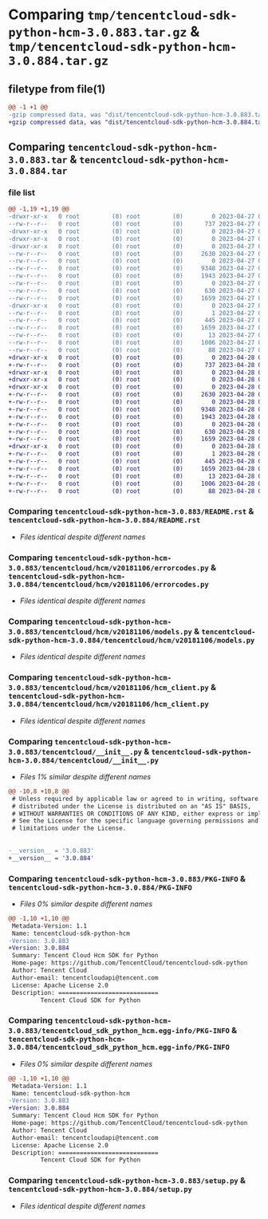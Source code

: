 # Comparing `tmp/tencentcloud-sdk-python-hcm-3.0.883.tar.gz` & `tmp/tencentcloud-sdk-python-hcm-3.0.884.tar.gz`

## filetype from file(1)

```diff
@@ -1 +1 @@
-gzip compressed data, was "dist/tencentcloud-sdk-python-hcm-3.0.883.tar", last modified: Thu Apr 27 00:34:22 2023, max compression
+gzip compressed data, was "dist/tencentcloud-sdk-python-hcm-3.0.884.tar", last modified: Fri Apr 28 02:21:08 2023, max compression
```

## Comparing `tencentcloud-sdk-python-hcm-3.0.883.tar` & `tencentcloud-sdk-python-hcm-3.0.884.tar`

### file list

```diff
@@ -1,19 +1,19 @@
-drwxr-xr-x   0 root         (0) root         (0)        0 2023-04-27 00:34:22.000000 tencentcloud-sdk-python-hcm-3.0.883/
--rw-r--r--   0 root         (0) root         (0)      737 2023-04-27 00:34:22.000000 tencentcloud-sdk-python-hcm-3.0.883/README.rst
-drwxr-xr-x   0 root         (0) root         (0)        0 2023-04-27 00:34:22.000000 tencentcloud-sdk-python-hcm-3.0.883/tencentcloud/
-drwxr-xr-x   0 root         (0) root         (0)        0 2023-04-27 00:34:22.000000 tencentcloud-sdk-python-hcm-3.0.883/tencentcloud/hcm/
-drwxr-xr-x   0 root         (0) root         (0)        0 2023-04-27 00:34:22.000000 tencentcloud-sdk-python-hcm-3.0.883/tencentcloud/hcm/v20181106/
--rw-r--r--   0 root         (0) root         (0)     2630 2023-04-27 00:34:22.000000 tencentcloud-sdk-python-hcm-3.0.883/tencentcloud/hcm/v20181106/errorcodes.py
--rw-r--r--   0 root         (0) root         (0)        0 2023-04-27 00:34:22.000000 tencentcloud-sdk-python-hcm-3.0.883/tencentcloud/hcm/v20181106/__init__.py
--rw-r--r--   0 root         (0) root         (0)     9348 2023-04-27 00:34:22.000000 tencentcloud-sdk-python-hcm-3.0.883/tencentcloud/hcm/v20181106/models.py
--rw-r--r--   0 root         (0) root         (0)     1943 2023-04-27 00:34:22.000000 tencentcloud-sdk-python-hcm-3.0.883/tencentcloud/hcm/v20181106/hcm_client.py
--rw-r--r--   0 root         (0) root         (0)        0 2023-04-27 00:34:22.000000 tencentcloud-sdk-python-hcm-3.0.883/tencentcloud/hcm/__init__.py
--rw-r--r--   0 root         (0) root         (0)      630 2023-04-27 00:34:22.000000 tencentcloud-sdk-python-hcm-3.0.883/tencentcloud/__init__.py
--rw-r--r--   0 root         (0) root         (0)     1659 2023-04-27 00:34:22.000000 tencentcloud-sdk-python-hcm-3.0.883/PKG-INFO
-drwxr-xr-x   0 root         (0) root         (0)        0 2023-04-27 00:34:22.000000 tencentcloud-sdk-python-hcm-3.0.883/tencentcloud_sdk_python_hcm.egg-info/
--rw-r--r--   0 root         (0) root         (0)        1 2023-04-27 00:34:22.000000 tencentcloud-sdk-python-hcm-3.0.883/tencentcloud_sdk_python_hcm.egg-info/dependency_links.txt
--rw-r--r--   0 root         (0) root         (0)      445 2023-04-27 00:34:22.000000 tencentcloud-sdk-python-hcm-3.0.883/tencentcloud_sdk_python_hcm.egg-info/SOURCES.txt
--rw-r--r--   0 root         (0) root         (0)     1659 2023-04-27 00:34:22.000000 tencentcloud-sdk-python-hcm-3.0.883/tencentcloud_sdk_python_hcm.egg-info/PKG-INFO
--rw-r--r--   0 root         (0) root         (0)       13 2023-04-27 00:34:22.000000 tencentcloud-sdk-python-hcm-3.0.883/tencentcloud_sdk_python_hcm.egg-info/top_level.txt
--rw-r--r--   0 root         (0) root         (0)     1006 2023-04-27 00:34:22.000000 tencentcloud-sdk-python-hcm-3.0.883/setup.py
--rw-r--r--   0 root         (0) root         (0)       88 2023-04-27 00:34:22.000000 tencentcloud-sdk-python-hcm-3.0.883/setup.cfg
+drwxr-xr-x   0 root         (0) root         (0)        0 2023-04-28 02:21:08.000000 tencentcloud-sdk-python-hcm-3.0.884/
+-rw-r--r--   0 root         (0) root         (0)      737 2023-04-28 02:21:08.000000 tencentcloud-sdk-python-hcm-3.0.884/README.rst
+drwxr-xr-x   0 root         (0) root         (0)        0 2023-04-28 02:21:08.000000 tencentcloud-sdk-python-hcm-3.0.884/tencentcloud/
+drwxr-xr-x   0 root         (0) root         (0)        0 2023-04-28 02:21:08.000000 tencentcloud-sdk-python-hcm-3.0.884/tencentcloud/hcm/
+drwxr-xr-x   0 root         (0) root         (0)        0 2023-04-28 02:21:08.000000 tencentcloud-sdk-python-hcm-3.0.884/tencentcloud/hcm/v20181106/
+-rw-r--r--   0 root         (0) root         (0)     2630 2023-04-28 02:21:08.000000 tencentcloud-sdk-python-hcm-3.0.884/tencentcloud/hcm/v20181106/errorcodes.py
+-rw-r--r--   0 root         (0) root         (0)        0 2023-04-28 02:21:08.000000 tencentcloud-sdk-python-hcm-3.0.884/tencentcloud/hcm/v20181106/__init__.py
+-rw-r--r--   0 root         (0) root         (0)     9348 2023-04-28 02:21:08.000000 tencentcloud-sdk-python-hcm-3.0.884/tencentcloud/hcm/v20181106/models.py
+-rw-r--r--   0 root         (0) root         (0)     1943 2023-04-28 02:21:08.000000 tencentcloud-sdk-python-hcm-3.0.884/tencentcloud/hcm/v20181106/hcm_client.py
+-rw-r--r--   0 root         (0) root         (0)        0 2023-04-28 02:21:08.000000 tencentcloud-sdk-python-hcm-3.0.884/tencentcloud/hcm/__init__.py
+-rw-r--r--   0 root         (0) root         (0)      630 2023-04-28 02:21:08.000000 tencentcloud-sdk-python-hcm-3.0.884/tencentcloud/__init__.py
+-rw-r--r--   0 root         (0) root         (0)     1659 2023-04-28 02:21:08.000000 tencentcloud-sdk-python-hcm-3.0.884/PKG-INFO
+drwxr-xr-x   0 root         (0) root         (0)        0 2023-04-28 02:21:08.000000 tencentcloud-sdk-python-hcm-3.0.884/tencentcloud_sdk_python_hcm.egg-info/
+-rw-r--r--   0 root         (0) root         (0)        1 2023-04-28 02:21:08.000000 tencentcloud-sdk-python-hcm-3.0.884/tencentcloud_sdk_python_hcm.egg-info/dependency_links.txt
+-rw-r--r--   0 root         (0) root         (0)      445 2023-04-28 02:21:08.000000 tencentcloud-sdk-python-hcm-3.0.884/tencentcloud_sdk_python_hcm.egg-info/SOURCES.txt
+-rw-r--r--   0 root         (0) root         (0)     1659 2023-04-28 02:21:08.000000 tencentcloud-sdk-python-hcm-3.0.884/tencentcloud_sdk_python_hcm.egg-info/PKG-INFO
+-rw-r--r--   0 root         (0) root         (0)       13 2023-04-28 02:21:08.000000 tencentcloud-sdk-python-hcm-3.0.884/tencentcloud_sdk_python_hcm.egg-info/top_level.txt
+-rw-r--r--   0 root         (0) root         (0)     1006 2023-04-28 02:21:08.000000 tencentcloud-sdk-python-hcm-3.0.884/setup.py
+-rw-r--r--   0 root         (0) root         (0)       88 2023-04-28 02:21:08.000000 tencentcloud-sdk-python-hcm-3.0.884/setup.cfg
```

### Comparing `tencentcloud-sdk-python-hcm-3.0.883/README.rst` & `tencentcloud-sdk-python-hcm-3.0.884/README.rst`

 * *Files identical despite different names*

### Comparing `tencentcloud-sdk-python-hcm-3.0.883/tencentcloud/hcm/v20181106/errorcodes.py` & `tencentcloud-sdk-python-hcm-3.0.884/tencentcloud/hcm/v20181106/errorcodes.py`

 * *Files identical despite different names*

### Comparing `tencentcloud-sdk-python-hcm-3.0.883/tencentcloud/hcm/v20181106/models.py` & `tencentcloud-sdk-python-hcm-3.0.884/tencentcloud/hcm/v20181106/models.py`

 * *Files identical despite different names*

### Comparing `tencentcloud-sdk-python-hcm-3.0.883/tencentcloud/hcm/v20181106/hcm_client.py` & `tencentcloud-sdk-python-hcm-3.0.884/tencentcloud/hcm/v20181106/hcm_client.py`

 * *Files identical despite different names*

### Comparing `tencentcloud-sdk-python-hcm-3.0.883/tencentcloud/__init__.py` & `tencentcloud-sdk-python-hcm-3.0.884/tencentcloud/__init__.py`

 * *Files 1% similar despite different names*

```diff
@@ -10,8 +10,8 @@
 # Unless required by applicable law or agreed to in writing, software
 # distributed under the License is distributed on an "AS IS" BASIS,
 # WITHOUT WARRANTIES OR CONDITIONS OF ANY KIND, either express or implied.
 # See the License for the specific language governing permissions and
 # limitations under the License.
 
 
-__version__ = '3.0.883'
+__version__ = '3.0.884'
```

### Comparing `tencentcloud-sdk-python-hcm-3.0.883/PKG-INFO` & `tencentcloud-sdk-python-hcm-3.0.884/PKG-INFO`

 * *Files 0% similar despite different names*

```diff
@@ -1,10 +1,10 @@
 Metadata-Version: 1.1
 Name: tencentcloud-sdk-python-hcm
-Version: 3.0.883
+Version: 3.0.884
 Summary: Tencent Cloud Hcm SDK for Python
 Home-page: https://github.com/TencentCloud/tencentcloud-sdk-python
 Author: Tencent Cloud
 Author-email: tencentcloudapi@tencent.com
 License: Apache License 2.0
 Description: ============================
         Tencent Cloud SDK for Python
```

### Comparing `tencentcloud-sdk-python-hcm-3.0.883/tencentcloud_sdk_python_hcm.egg-info/PKG-INFO` & `tencentcloud-sdk-python-hcm-3.0.884/tencentcloud_sdk_python_hcm.egg-info/PKG-INFO`

 * *Files 0% similar despite different names*

```diff
@@ -1,10 +1,10 @@
 Metadata-Version: 1.1
 Name: tencentcloud-sdk-python-hcm
-Version: 3.0.883
+Version: 3.0.884
 Summary: Tencent Cloud Hcm SDK for Python
 Home-page: https://github.com/TencentCloud/tencentcloud-sdk-python
 Author: Tencent Cloud
 Author-email: tencentcloudapi@tencent.com
 License: Apache License 2.0
 Description: ============================
         Tencent Cloud SDK for Python
```

### Comparing `tencentcloud-sdk-python-hcm-3.0.883/setup.py` & `tencentcloud-sdk-python-hcm-3.0.884/setup.py`

 * *Files identical despite different names*

